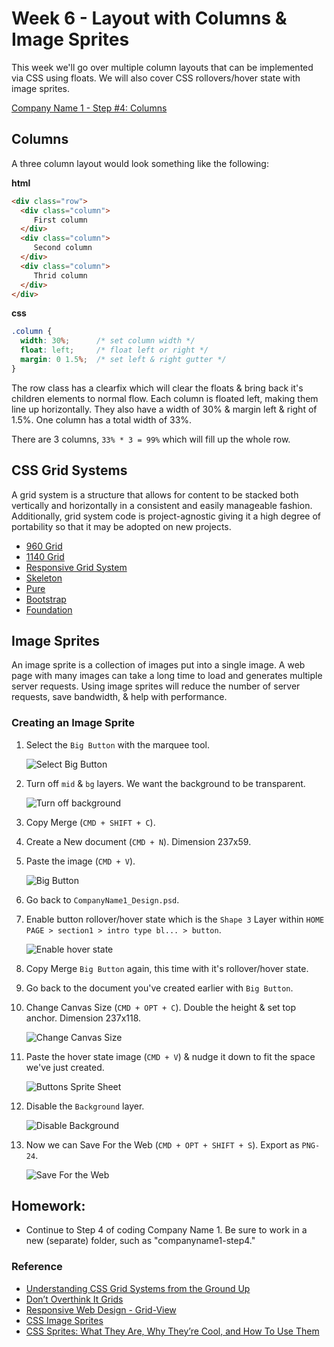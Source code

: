 # Week 6 - Layout with Columns & Image Sprites
This week we'll go over multiple column layouts that can be implemented via CSS using floats. We will also cover CSS rollovers/hover state with image sprites.

[Company Name 1 - Step #4: Columns](http://emmanuelpilande.com/art128/companyname1-step3/)

## Columns
A three column layout would look something like the following:

**html**
```html
<div class="row">
  <div class="column">
     First column
  </div>
  <div class="column">
     Second column
  </div>
  <div class="column">
     Thrid column
  </div>
</div>
```

**css**
```css
.column {
  width: 30%;      /* set column width */
  float: left;     /* float left or right */
  margin: 0 1.5%;  /* set left & right gutter */
}
```

The row class has a clearfix which will clear the floats & bring back it's children elements to normal flow.
Each column is floated left, making them line up horizontally.
They also have a width of 30% & margin left & right of 1.5%.
One column has a total width of 33%.

There are 3 columns, `33% * 3 = 99%` which will fill up the whole row.


## CSS Grid Systems
A grid system is a structure that allows for content to be stacked both vertically and horizontally in a consistent and easily manageable fashion. Additionally, grid system code is project-agnostic giving it a high degree of portability so that it may be adopted on new projects.

- [960 Grid](http://960.gs/)
- [1140 Grid](http://andytaylor.me/2013/04/09/1140px-css-grid-retired/)
- [Responsive Grid System](http://www.responsivegridsystem.com/)
- [Skeleton](http://getskeleton.com/)
- [Pure](http://purecss.io/grids/)
- [Bootstrap](http://getbootstrap.com/css/#grid)
- [Foundation](http://foundation.zurb.com/grid.html)


## Image Sprites
An image sprite is a collection of images put into a single image. A web page with many images can take a long time to load and generates multiple server requests. Using image sprites will reduce the number of server requests, save bandwidth, & help with performance.

### Creating an Image Sprite
1. Select the `Big Button` with the marquee tool.

    ![Select Big Button](http://i.imgur.com/4FGHVzu.png)

1. Turn off `mid` & `bg` layers. We want the background to be transparent.

    ![Turn off background](http://i.imgur.com/MJHGT9Y.png)

1. Copy Merge (`CMD + SHIFT + C`).

1. Create a New document (`CMD + N`). Dimension 237x59.

1. Paste the image (`CMD + V`).

    ![Big Button](http://i.imgur.com/jt7uQEq.png)

1. Go back to `CompanyName1_Design.psd`.

1. Enable button rollover/hover state which is the `Shape 3` Layer within `HOME PAGE > section1 > intro type bl... > button`.

    ![Enable hover state](http://i.imgur.com/x0nO1ZR.png)

1. Copy Merge `Big Button` again, this time with it's rollover/hover state.

1. Go back to the document you've created earlier with `Big Button`.

1. Change Canvas Size (`CMD + OPT + C`). Double the height & set top anchor. Dimension 237x118.

    ![Change Canvas Size](http://i.imgur.com/BxV33DG.png)

1. Paste the hover state image (`CMD + V`) & nudge it down to fit the space we've just created.

    ![Buttons Sprite Sheet](http://i.imgur.com/r1Qj4G0.png)

1. Disable the `Background` layer.

    ![Disable Background](http://i.imgur.com/D2Vfusr.png)

1. Now we can Save For the Web (`CMD + OPT + SHIFT + S`). Export as `PNG-24`.

    ![Save For the Web](http://i.imgur.com/LxPfwsH.png)


## Homework:
- Continue to Step 4 of coding Company Name 1. Be sure to work in a new (separate) folder, such as "companyname1-step4."


### Reference
- [Understanding CSS Grid Systems from the Ground Up](http://www.sitepoint.com/understanding-css-grid-systems/)
- [Don’t Overthink It Grids](https://css-tricks.com/dont-overthink-it-grids/)
- [Responsive Web Design - Grid-View](http://www.w3schools.com/css/css_rwd_grid.asp)
- [CSS Image Sprites](http://www.w3schools.com/css/css_image_sprites.asp)
- [CSS Sprites: What They Are, Why They’re Cool, and How To Use Them](https://css-tricks.com/css-sprites/)
